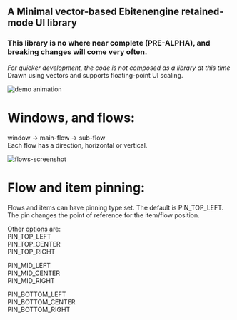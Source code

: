 ## A Minimal vector-based Ebitenengine retained-mode UI library
### This library is no where near complete (PRE-ALPHA), and breaking changes will come very often.
*For quicker development, the code is not composed as a library at this time*  
Drawn using vectors and supports floating-point UI scaling.

![demo animation](https://github.com/user-attachments/assets/eef712c8-fa1e-4afe-826e-624c860ab842)

# Windows, and flows:
window -> main-flow -> sub-flow  
Each flow has a direction, horizontal or vertical.

![flows-screenshot](https://github.com/user-attachments/assets/dcc79179-361d-420c-959f-c1785433bb5b)



# Flow and item pinning:
Flows and items can have pinning type set. The default is PIN_TOP_LEFT.  
The pin changes the point of reference for the item/flow position.

Other options are:  
PIN_TOP_LEFT  
PIN_TOP_CENTER  
PIN_TOP_RIGHT

PIN_MID_LEFT  
PIN_MID_CENTER  
PIN_MID_RIGHT

PIN_BOTTOM_LEFT  
PIN_BOTTOM_CENTER  
PIN_BOTTOM_RIGHT
